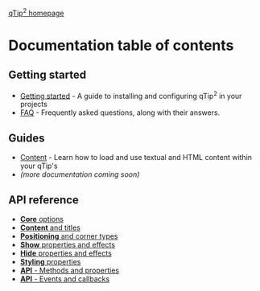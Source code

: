 [qTip<sup>2</sup> homepage](http://craigsworks.com/projects/qtip2)

# Documentation table of contents

## Getting started

* [Getting started](gettingstarted.md) - A guide to installing and configuring qTip<sup>2</sup> in your projects
* [FAQ](faq.md) - Frequently asked questions, along with their answers.

## Guides

* [Content](guide-content.md) - Learn how to load and use textual and HTML content within your qTip's
* _(more documentation coming soon)_

## API reference

* [**Core** options](core.md)
* [**Content** and titles](content.md)
* [**Positioning** and corner types](position.md)
* [**Show** properties and effects](show.md)
* [**Hide** properties and effects](hide.md)
* [**Styling** properties](style.md)
* [**API** - Methods and properties](methods.md)
* [**API** - Events and callbacks](events.md)